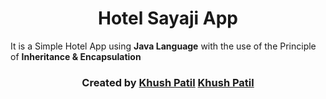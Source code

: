 <h1 align="center"> Hotel Sayaji App </h1>

It is a Simple Hotel App using **Java Language** with the use of the Principle of **Inheritance & Encapsulation**

<h3 align="center"> Created by <a href="https://github.com/KhushP786"><b>Khush Patil</b></a> <a href="https://github.com/AssassinK786"><b>Khush Patil</b></a> </h3>
